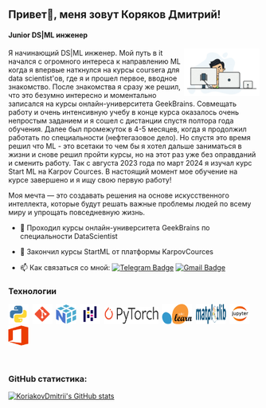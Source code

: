 <!--
**koryakovda/koryakovda** is a ✨ _special_ ✨ repository because its `README.md` (this file) appears on your GitHub profile.

Here are some ideas to get you started:

- 🔭 I’m currently working on ...
- 🌱 I’m currently learning ...
- 👯 I’m looking to collaborate on ...
- 🤔 I’m looking for help with ...
- 💬 Ask me about ...
- 📫 How to reach me: ...
- 😄 Pronouns: ...
- ⚡ Fun fact: ...
-->

## Привет👋, меня зовут Коряков Дмитрий!

#### Junior DS|ML инженер
<!--Intro Section-->

<img src="https://github.com/abhinav-bohra/abhinav-bohra/blob/main/intro.gif" width="30%" align="right">
Я начинающий DS|ML инженер. Мой путь в it начался с огромного интереса к направлению ML когда я впервые наткнулся на курсы coursera для data scientist'ов, где я и прошел первое, вводное знакомство. После знакомства я сразу же решил, что это безумно интересно и моментально записался на курсы онлайн-университета GeekBrains. Совмещать работу и очень интенсивную учебу в конце курса оказалось очень непростым заданием и я сошел с дистанции спустя полтора года обучения. Далее был промежуток в 4-5 месяцев, когда я продолжил работать по специальности (нефтегазовое дело). Но спустя это время решил что ML - это всетаки то чем бы я хотел дальше заниматься в жизни и снове решил пройти курсы, но на этот раз уже без оправданий и сменить работу. Так с августа 2023 года по март 2024 я изучал курс Start ML на Karpov Cources. В настоящий момент мое обучение на курсе завершено и я ищу свою первую работу!

Моя мечта — это создавать решения на основе искусственного интеллекта, которые будут решать важные проблемы людей по всему миру и упрощать повседневную жизнь.

- :brain:  Проходил курсы онлайн-университета GeekBrains по специальности DataScientist

- :seedling: Закончил курсы StartML от платформы KarpovCources

- :mailbox: Как связаться со мной: [![Telegram Badge](https://img.shields.io/badge/-Dmitrii_Koriakov-blue?style=flat&logo=Telegram&logoColor=white)](https://t.me/Dmitriy_Koryakov) [![Gmail Badge](https://img.shields.io/badge/-Gmail-red?style=flat&logo=Gmail&logoColor=white)](mailto:koryakovda@gmail.com)

<!--Skills Section-->
### Технологии
<p align="left">
	<img src="https://github.com/PKief/vscode-material-icon-theme/blob/main/icons/python.svg" alt="python" width="40" height="40" />&nbsp;
	<img src="https://github.com/abhinav-bohra/abhinav-bohra/blob/main/icons/git.svg" alt="Git" width="40" height="40" />&nbsp;
	<img src="https://github.com/abhinav-bohra/abhinav-bohra/blob/main/icons/numpy.svg" alt="Numpy" width="40" height="40" />&nbsp;
	<img src="https://github.com/abhinav-bohra/abhinav-bohra/blob/main/icons/pandas.svg" alt="Pandas" width="40" height="40" />&nbsp;	
	<img src="https://github.com/abhinav-bohra/abhinav-bohra/blob/main/icons/pytorch.png" alt="PyTorch" width="110" height="35" />&nbsp;
	<img src="https://github.com/abhinav-bohra/abhinav-bohra/blob/main/icons/scikit-learn.svg" alt="Scikit Learn" width="60" height="40" />&nbsp;
  <img src="https://github.com/abhinav-bohra/abhinav-bohra/blob/main/icons/matplotlib.svg" alt="Matplotlib" width="60" height="40" />&nbsp;
	<img src="https://github.com/abhinav-bohra/abhinav-bohra/blob/main/icons/jupyter.png" alt="Jupyter" width="40" height="40" />&nbsp;
	<img src="https://github.com/abhinav-bohra/abhinav-bohra/blob/main/icons/office.svg" alt="Office" width="40" height="40" />&nbsp;
</p><br>

<!--GitHub Section-->
### GitHub статистика:

<a href="http://www.github.com/koryakovda"><img src="https://github-readme-stats.vercel.app/api?username=koryakovda&show_icons=true&hide=&count_private=true&title_color=0891b2&text_color=ffffff&icon_color=0891b2&bg_color=1c1917&hide_border=true&show_icons=true" alt="KoriakovDmitrii's GitHub stats" /></a>


